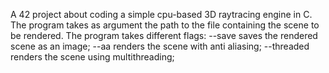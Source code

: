 A 42 project about coding a simple cpu-based 3D raytracing engine in C.
The program takes as argument the path to the file containing the scene to be rendered.
The program takes different flags:
  --save      saves the rendered scene as an image;
  --aa        renders the scene with anti aliasing;
  --threaded  renders the scene using multithreading;
